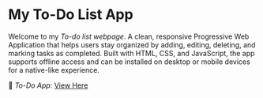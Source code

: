 # My To-Do List App

Welcome to my *To-do list webpage*. A clean, responsive Progressive Web Application that helps users stay organized by adding, editing, deleting, and marking tasks as completed. Built with HTML, CSS, and JavaScript, the app supports offline access and can be installed on desktop or mobile devices for a native-like experience.

🔗 *To-Do App:* [View Here](https://princekyei.github.io/todo-pwa/)  
